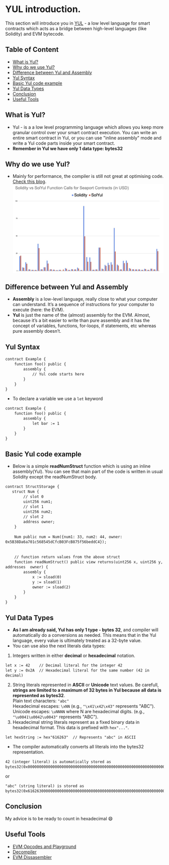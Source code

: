 # YUL introduction.
This section will introduce you in [YUL](https://docs.soliditylang.org/en/latest/yul.html) - a low level language for smart contracts which acts as a bridge between high-level languages (like Solidity) and EVM bytecode.
## Table of Content 
* [What is Yul?](#what-is-yul?)
* [Why do we use Yul?](#why-do-we-use-yul?)
* [Difference between Yul and Assembly](#difference-between-yul-and-assembly)
* [Yul Syntax](#yul-syntax)
* [Basic Yul code example](#basic-yul-code-example)
* [Yul Data Types](#yul-data-types)
* [Conclusion](#conclusion)
* [Useful Tools](#useful-tools)
## What is Yul?
 - Yul - is a a low level programming language which allows you keep more granular control over your smart contract execution. You can write an entire smart contract in Yul, or you can use "inline assembly" mode and write a Yul code parts inside your smart contract.
 - **Remember in Yul we have only 1 data type: bytes32**
## Why do we use Yul?
 - Mainly for performance, the compiler is still not great at optimising code.  [Check this blog](https://makemake.site/post/solidity-considered-harmful).
![image alt](https://github.com/ohMySol/yul-book-examples/blob/757cfa2b1761d13362df86cb63f36a8e160bb176/SolidityVsYul.jpg)
## Difference between Yul and Assembly
 - **Assembly** is a low-level language, really close to what your computer can understand. It’s a sequence of instructions for your computer to execute (here: the EVM).
 - **Yul** is just the name of the (almost) assembly for the EVM. Almost, because it’s a bit easier to write than pure assembly and it has the concept of variables, functions, for-loops, if statements, etc whereas pure assembly doesn’t.
## Yul Syntax
```
contract Example {
    function foo() public {
        assembly {
            // Yul code starts here
        }
    }
}
```
 - To declare a variable we use a `let` keyword
```
contract Example {
    function foo() public {
        assembly {
            let bar := 1
        }
    }
}
```
## Basic Yul code example
 - Below is a simple **readNumStruct** function which is using an inline assembly(Yul). You can see that main part of the code is written in usual Solidity except the readNumStruct body.
```
contract StructStorage {
   struct Num {
        // slot 0
        uint256 num1;
        // slot 1
        uint256 num2;
        // slot 2
        address owner;
    }
    
    Num public num = Num({num1: 33, num2: 44, owner: 0x5B38Da6a701c568545dCfcB03FcB875f56beddC4});


    // function return values from the above struct
    function readNumStruct() public view returns(uint256 x, uint256 y, addresses  owner) {
        assembly {
            x := sload(0)
            y := sload(1)
            owner := sload(2)
        }
    }
}
```
## Yul Data Types
 - **As I am already said, Yul has only 1 type - bytes 32**, and compiler will automatically do a conversions as needed. This means that in the Yul language, every value is ultimately treated as a 32-byte value.
 - You can use also the next literals data types: 
 1. Integers written in either **decimal** or **hexadecimal** notation.
 ```
 let x := 42    // Decimal literal for the integer 42
 let y := 0x2A  // Hexadecimal literal for the same number (42 in decimal)
 ```
2. String literals represented in **ASCII** or **Unicode** text values. Be carefull, **strings are limited to a maximum of 32 bytes in Yul because all data is represented as bytes32**. \
 Plain text characters: `"abc"` \
 Hexadecimal escapes: `\xNN` (e.g., `"\x41\x42\x43"` represents "ABC"). \
 Unicode escapes: `\uNNNN` where N are hexadecimal digits. (e.g., `"\u0041\u0042\u0043"`  represents "ABC").
3. Hexadecimal string literals represent as a fixed binary data in hexadecimal format. This data is prefixed with `hex"..."`.
```
let hexString := hex"616263"  // Represents "abc" in ASCII
```
 - The compiler automatically converts all literals into the bytes32 representation.
 ```
 42 (integer literal) is automatically stored as
 bytes32(0x000000000000000000000000000000000000000000000000000000000000002A).
 ```
or
```
"abc" (string literal) is stored as 
bytes32(0x6162630000000000000000000000000000000000000000000000000000000000)
```
## Conclusion
My advice is to be ready to count in hexadecimal 😄
## Useful Tools
 - [EVM Opcodes and Playground](https://www.evm.codes/)
 - [Decompiler](https://ethervm.io/decompile)
 - [EVM Dissasembler](https://github.com/Arachnid/evmdis)